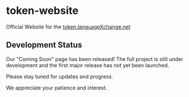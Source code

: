 # token-website

Official Website for the [token.languageXchange.net](https://token.languageXchange.net)

## Development Status

Our "Coming Soon" page has been released! The full project is still under development and the first major release has not yet been launched.

Please stay tuned for updates and progress.

We appreciate your patience and interest.
